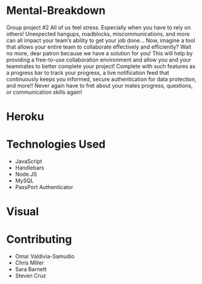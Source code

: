 # Mental-Breakdown
Group project #2
All of us feel stress. Especially when you have to rely on others! Unexpected hangups, roadblocks, miscommunications, and more can all impact your team’s ability to get your job done…
Now, imagine a tool that allows your entire team to collaborate effectively and efficiently? Wait no more, dear patron because we have a solution for you!
This will help by providing a free-to-use collaboration environment and allow you and your teammates to better complete your project!
Complete with such features as a progress bar to track your progress, a live notification feed that continuously keeps you informed, secure authentication for data protection, and more!!
Never again have to fret about your mates progress, questions, or communication skills again!

# Heroku 


# Technologies Used
* JavaScript
* Handlebars
* Node.JS
* MySQL
* PassPort Authenticator

# Visual


# Contributing
* Omar Valdivia-Samudio
* Chris Miller
* Sara Barnett
* Steven Cruz
